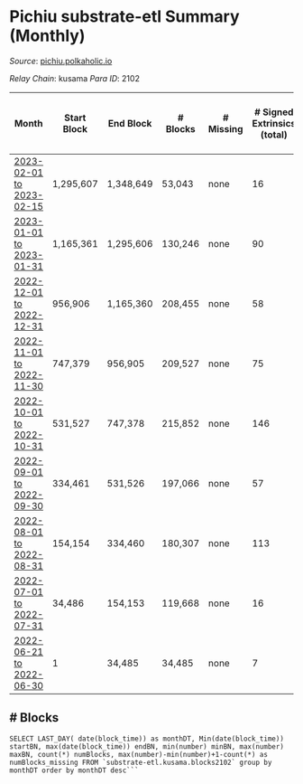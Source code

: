 # Pichiu substrate-etl Summary (Monthly)

_Source_: [pichiu.polkaholic.io](https://pichiu.polkaholic.io)

*Relay Chain*: kusama
*Para ID*: 2102



| Month | Start Block | End Block | # Blocks | # Missing | # Signed Extrinsics (total) | # Active Accounts (avg) | # Addresses with Balances (max) | Issues |
| ----- | ----------- | --------- | -------- | --------- | --------------------------- | ----------------------- | ------------------------------- | ------ |
| [2023-02-01 to 2023-02-15](/kusama/2102-pichiu/2023-02-28.md) | 1,295,607 | 1,348,649 | 53,043 | none  | 16 | 1 | 1,148 | - | 
| [2023-01-01 to 2023-01-31](/kusama/2102-pichiu/2023-01-31.md) | 1,165,361 | 1,295,606 | 130,246 | none  | 90 | 2 | 1,148 | - | 
| [2022-12-01 to 2022-12-31](/kusama/2102-pichiu/2022-12-31.md) | 956,906 | 1,165,360 | 208,455 | none  | 58 | 2 | 1,124 | - | 
| [2022-11-01 to 2022-11-30](/kusama/2102-pichiu/2022-11-30.md) | 747,379 | 956,905 | 209,527 | none  | 75 | 2 | 1,123 | - | 
| [2022-10-01 to 2022-10-31](/kusama/2102-pichiu/2022-10-31.md) | 531,527 | 747,378 | 215,852 | none  | 146 | 3 | 1,109 | - | 
| [2022-09-01 to 2022-09-30](/kusama/2102-pichiu/2022-09-30.md) | 334,461 | 531,526 | 197,066 | none  | 57 | 1 | 660 | - | 
| [2022-08-01 to 2022-08-31](/kusama/2102-pichiu/2022-08-31.md) | 154,154 | 334,460 | 180,307 | none  | 113 | 1 | 654 | - | 
| [2022-07-01 to 2022-07-31](/kusama/2102-pichiu/2022-07-31.md) | 34,486 | 154,153 | 119,668 | none  | 16 |  | 7 | - | 
| [2022-06-21 to 2022-06-30](/kusama/2102-pichiu/2022-06-30.md) | 1 | 34,485 | 34,485 | none  | 7 |  | 5 | - | 

## # Blocks
```
SELECT LAST_DAY( date(block_time)) as monthDT, Min(date(block_time)) startBN, max(date(block_time)) endBN, min(number) minBN, max(number) maxBN, count(*) numBlocks, max(number)-min(number)+1-count(*) as numBlocks_missing FROM `substrate-etl.kusama.blocks2102` group by monthDT order by monthDT desc```

